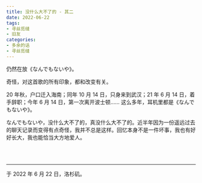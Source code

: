 ```yaml
---
title: 没什么大不了的 - 其二
date: 2022-06-22
tags:
- 寻丝觅缝
- 旧友
categories:
- 多余的话
- 寻丝觅缝
---
```


仍然在放《なんでもないや》。

奇怪，对这首歌的所有印象，都和改变有关。

20 年秋，户口迁入海南；同年 10 月 14 日，只身来到武汉；21 年 6 月 14 日，着手辞职；今年 6 月 14 日，第一次离开波士顿…… 这么多年，耳机里都是《なんでもないや》。

なんでもないや，没什么大不了的，真没什么大不了的。近半年因为一份遥远过去的聊天记录而变得有点奇怪，我并不总是这样。回忆本身不是一件坏事，我也有好好长大，我也能恰当大方地爱人。

<br>

<br>

------

于 2022 年  6 月 22 日，洛杉矶。
